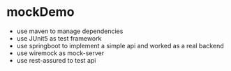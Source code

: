 # mockDemo
- use maven to manage dependencies
- use JUnit5 as test framework
- use springboot to implement a simple api and worked as a real backend
- use wiremock as mock-server
- use rest-assured to test api

